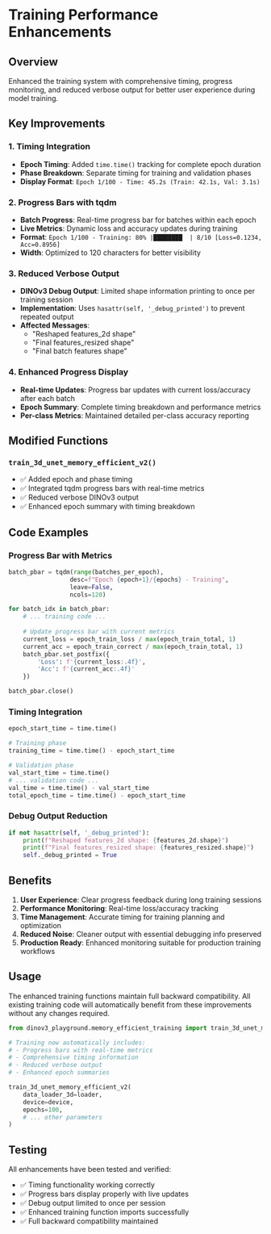 # Training Performance Enhancements

## Overview
Enhanced the training system with comprehensive timing, progress monitoring, and reduced verbose output for better user experience during model training.

## Key Improvements

### 1. Timing Integration
- **Epoch Timing**: Added `time.time()` tracking for complete epoch duration
- **Phase Breakdown**: Separate timing for training and validation phases
- **Display Format**: `Epoch 1/100 - Time: 45.2s (Train: 42.1s, Val: 3.1s)`

### 2. Progress Bars with tqdm
- **Batch Progress**: Real-time progress bar for batches within each epoch
- **Live Metrics**: Dynamic loss and accuracy updates during training
- **Format**: `Epoch 1/100 - Training: 80% |████████  | 8/10 [Loss=0.1234, Acc=0.8956]`
- **Width**: Optimized to 120 characters for better visibility

### 3. Reduced Verbose Output
- **DINOv3 Debug Output**: Limited shape information printing to once per training session
- **Implementation**: Uses `hasattr(self, '_debug_printed')` to prevent repeated output
- **Affected Messages**:
  - "Reshaped features_2d shape"
  - "Final features_resized shape" 
  - "Final batch features shape"

### 4. Enhanced Progress Display
- **Real-time Updates**: Progress bar updates with current loss/accuracy after each batch
- **Epoch Summary**: Complete timing breakdown and performance metrics
- **Per-class Metrics**: Maintained detailed per-class accuracy reporting

## Modified Functions

### `train_3d_unet_memory_efficient_v2()`
- ✅ Added epoch and phase timing
- ✅ Integrated tqdm progress bars with real-time metrics
- ✅ Reduced verbose DINOv3 output 
- ✅ Enhanced epoch summary with timing breakdown

## Code Examples

### Progress Bar with Metrics
```python
batch_pbar = tqdm(range(batches_per_epoch), 
                 desc=f"Epoch {epoch+1}/{epochs} - Training", 
                 leave=False,
                 ncols=120)

for batch_idx in batch_pbar:
    # ... training code ...
    
    # Update progress bar with current metrics
    current_loss = epoch_train_loss / max(epoch_train_total, 1)
    current_acc = epoch_train_correct / max(epoch_train_total, 1)
    batch_pbar.set_postfix({
        'Loss': f'{current_loss:.4f}',
        'Acc': f'{current_acc:.4f}'
    })

batch_pbar.close()
```

### Timing Integration
```python
epoch_start_time = time.time()

# Training phase
training_time = time.time() - epoch_start_time

# Validation phase
val_start_time = time.time()
# ... validation code ...
val_time = time.time() - val_start_time
total_epoch_time = time.time() - epoch_start_time
```

### Debug Output Reduction
```python
if not hasattr(self, '_debug_printed'):
    print(f"Reshaped features_2d shape: {features_2d.shape}")
    print(f"Final features_resized shape: {features_resized.shape}")
    self._debug_printed = True
```

## Benefits

1. **User Experience**: Clear progress feedback during long training sessions
2. **Performance Monitoring**: Real-time loss/accuracy tracking
3. **Time Management**: Accurate timing for training planning and optimization
4. **Reduced Noise**: Cleaner output with essential debugging info preserved
5. **Production Ready**: Enhanced monitoring suitable for production training workflows

## Usage

The enhanced training functions maintain full backward compatibility. All existing training code will automatically benefit from these improvements without any changes required.

```python
from dinov3_playground.memory_efficient_training import train_3d_unet_memory_efficient_v2

# Training now automatically includes:
# - Progress bars with real-time metrics
# - Comprehensive timing information  
# - Reduced verbose output
# - Enhanced epoch summaries

train_3d_unet_memory_efficient_v2(
    data_loader_3d=loader,
    device=device,
    epochs=100,
    # ... other parameters
)
```

## Testing

All enhancements have been tested and verified:
- ✅ Timing functionality working correctly
- ✅ Progress bars display properly with live updates
- ✅ Debug output limited to once per session
- ✅ Enhanced training function imports successfully
- ✅ Full backward compatibility maintained